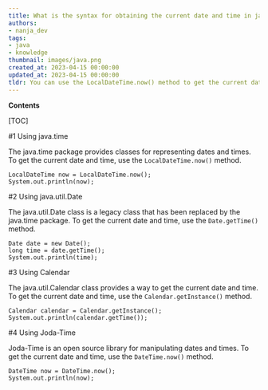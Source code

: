 ```yaml
---
title: What is the syntax for obtaining the current date and time in java?
authors:
- nanja_dev
tags:
- java
- knowledge
thumbnail: images/java.png
created_at: 2023-04-15 00:00:00
updated_at: 2023-04-15 00:00:00
tldr: You can use the LocalDateTime.now() method to get the current date/time in Java.
---
```


**Contents**

[TOC]

#1 Using java.time

The java.time package provides classes for representing dates and times. To get the current date and time, use the `LocalDateTime.now()` method.

```
LocalDateTime now = LocalDateTime.now();
System.out.println(now);
```

#2 Using java.util.Date

The java.util.Date class is a legacy class that has been replaced by the java.time package. To get the current date and time, use the `Date.getTime()` method.

```
Date date = new Date();
long time = date.getTime();
System.out.println(time);
```

#3 Using Calendar

The java.util.Calendar class provides a way to get the current date and time. To get the current date and time, use the `Calendar.getInstance()` method.

```
Calendar calendar = Calendar.getInstance();
System.out.println(calendar.getTime());
```

#4 Using Joda-Time

Joda-Time is an open source library for manipulating dates and times. To get the current date and time, use the `DateTime.now()` method.

```
DateTime now = DateTime.now();
System.out.println(now);
```
